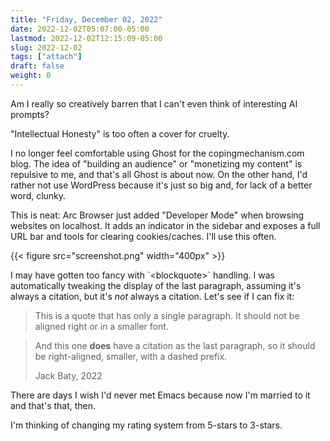 ```yaml
---
title: "Friday, December 02, 2022"
date: 2022-12-02T05:07:00-05:00
lastmod: 2022-12-02T12:15:09-05:00
slug: 2022-12-02
tags: ["attach"]
draft: false
weight: 0
---
```


Am I really so creatively barren that I can't even think of interesting AI prompts?

"Intellectual Honesty" is too often a cover for cruelty.

I no longer feel comfortable using Ghost for the copingmechanism.com blog. The idea of "building an audience" or "monetizing my content" is repulsive to me, and that's all Ghost is about now. On the other hand, I'd rather not use WordPress because it's just so big and, for lack of a better word, clunky.

This is neat: Arc Browser just added "Developer Mode" when browsing websites on localhost. It adds an indicator in the sidebar and exposes a full URL bar and tools for clearing cookies/caches. I'll use this often.

{{< figure src="screenshot.png" width="400px" >}}

I may have gotten too fancy with \`&lt;blockquote&gt;\` handling. I was automatically tweaking the display of the last paragraph, assuming it's always a citation, but it's _not_ always a citation. Let's see if I can fix it:

> This is a quote that has only a single paragraph. It should not be aligned right or in a smaller font.

<!--quoteend-->

> And this one **does** have a citation as the last paragraph, so it should be right-aligned, smaller, with a dashed prefix.
>
> Jack Baty, 2022

There are days I wish I'd never met Emacs because now I'm married to it and that's that, then.

I'm thinking of changing my rating system from 5-stars to 3-stars.


[//]: # "Exported with love from a post written in Org mode"
[//]: # "- https://github.com/kaushalmodi/ox-hugo"